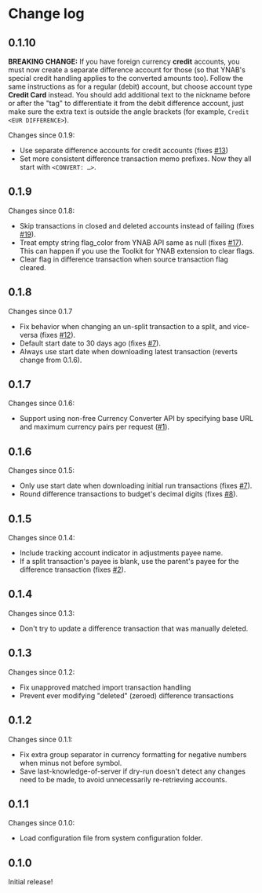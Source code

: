 # Change log


## 0.1.10

**BREAKING CHANGE:** If you have foreign currency **credit** accounts, you must
now create a separate difference account for those (so that YNAB's special
credit handling applies to the converted amounts too).  Follow the same
instructions as for a regular (debit) account, but choose account type **Credit
Card** instead.  You should add additional text to the nickname before or after
the "tag" to differentiate it from the debit difference account, just make sure
the extra text is outside the angle brackets (for example, `Credit <EUR
DIFFERENCE>`).

Changes since 0.1.9:
- Use separate difference accounts for credit accounts (fixes
  [#13](https://github.com/borsboom/foreign-currency-accounts-for-ynab/issues/13))
- Set more consistent difference transaction memo prefixes.  Now they all start
  with `<CONVERT: …>`.


## 0.1.9

Changes since 0.1.8:
- Skip transactions in closed and deleted accounts instead of failing (fixes
  [#19](https://github.com/borsboom/foreign-currency-accounts-for-ynab/issues/19)).
- Treat empty string flag_color from YNAB API same as null (fixes
  [#17](https://github.com/borsboom/foreign-currency-accounts-for-ynab/issues/17)).
  This can happen if you use the Toolkit for YNAB extension to clear flags.
- Clear flag in difference transaction when source transaction flag cleared.


## 0.1.8

Changes since 0.1.7
- Fix behavior when changing an un-split transaction to a split, and vice-versa
  (fixes
  [#12](https://github.com/borsboom/foreign-currency-accounts-for-ynab/issues/12)).
- Default start date to 30 days ago (fixes
  [#7](https://github.com/borsboom/foreign-currency-accounts-for-ynab/issues/7)).
- Always use start date when downloading latest transaction (reverts change
  from 0.1.6).

## 0.1.7

Changes since 0.1.6:
- Support using non-free Currency Converter API by specifying base URL and
  maximum currency pairs per request
  ([#1](https://github.com/borsboom/foreign-currency-accounts-for-ynab/issues/1)).


## 0.1.6

Changes since 0.1.5:
- Only use start date when downloading initial run transactions (fixes
  [#7](https://github.com/borsboom/foreign-currency-accounts-for-ynab/issues/7)).
- Round difference transactions to budget's decimal digits (fixes
  [#8](https://github.com/borsboom/foreign-currency-accounts-for-ynab/issues/8)).


## 0.1.5

Changes since 0.1.4:
- Include tracking account indicator in adjustments payee name.
- If a split transaction's payee is blank, use the parent's payee for the
  difference transaction (fixes
  [#2](https://github.com/borsboom/foreign-currency-accounts-for-ynab/issues/2)).


## 0.1.4

Changes since 0.1.3:
- Don't try to update a difference transaction that was manually deleted.


## 0.1.3

Changes since 0.1.2:
- Fix unapproved matched import transaction handling
- Prevent ever modifying "deleted" (zeroed) difference transactions


## 0.1.2

Changes since 0.1.1:
- Fix extra group separator in currency formatting for negative numbers when
  minus not before symbol.
- Save last-knowledge-of-server if dry-run doesn't detect any changes need to
  be made, to avoid unnecessarily re-retrieving accounts.


## 0.1.1

Changes since 0.1.0:
- Load configuration file from system configuration folder.


## 0.1.0

Initial release!
